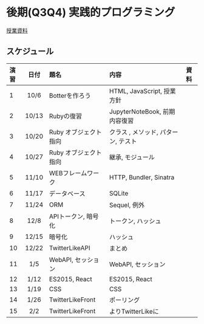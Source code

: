 # 後期(Q3Q4) 実践的プログラミング

[授業資料](https://sccp2016.github.io "授業資料")

## スケジュール

|演習 |日付   |題名                  |内容                             |資料     |
|:---|:-----:|:-------------------|:-------------------------------|:---------|
|1   |10/6   | Botterを作ろう        | HTML, JavaScript, 授業方針      |         |
|2   |10/13  | Rubyの復習           | JupyterNoteBook, 前期内容復習    |         | 
|3   |10/20  | Ruby オブジェクト指向  | クラス , メソッド, パターン, テスト |         |
|4   |10/27  | Ruby オブジェクト指向  | 継承, モジュール                  |         |
|5   |11/10  | WEBフレームワーク      | HTTP, Bundler, Sinatra         |         |
|6   |11/17  | データベース           | SQLite                         |         | 
|7   |11/24  | ORM                  | Sequel, 例外                    |         |
|8   |12/8   | APIトークン, 暗号化    | トークン, ハッシュ                |         |
|9   |12/15  | 暗号化                | ハッシュ                        |         |
|10  |12/22  | TwitterLikeAPI       | まとめ                          |         |
|11  |1/5    | WebAPI, セッション     | WebAPI, セッション              |         |
|12  |1/12   | ES2015, React         | ES2015, React                 |         |
|13  |1/19   | CSS                   | CSS                           |         |
|14  |1/26   | TwitterLikeFront      | ポーリング                     |          |
|15  |2/2    | TwitterLikeFront      | よりTwitterLikeに              |          | 